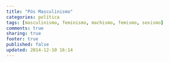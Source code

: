 ```yaml
---
title: "Pós Masculinismo"
categories: política
tags: [masculinismo, feminismo, machismo, femismo, sexismo]
comments: true
sharing: true
footer: true
published: false
updated: 2014-12-10 16:14
---
```

